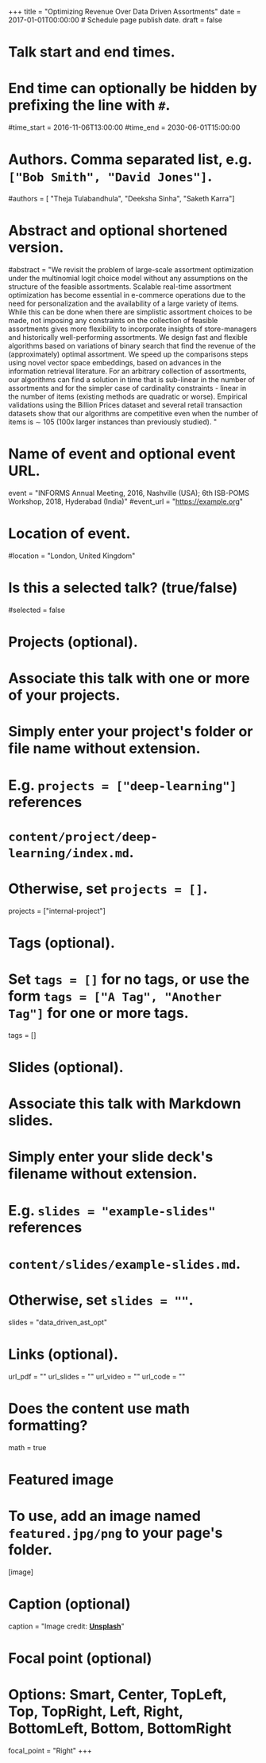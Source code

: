 +++
title = "Optimizing Revenue Over Data Driven Assortments"
date = 2017-01-01T00:00:00  # Schedule page publish date.
draft = false

# Talk start and end times.
#   End time can optionally be hidden by prefixing the line with `#`.
#time_start = 2016-11-06T13:00:00
#time_end = 2030-06-01T15:00:00

# Authors. Comma separated list, e.g. `["Bob Smith", "David Jones"]`.
#authors = [ "Theja Tulabandhula", "Deeksha Sinha", "Saketh Karra"]

# Abstract and optional shortened version.
#abstract = "We revisit the problem of large-scale assortment optimization under the multinomial logit choice model without any assumptions on the structure of the feasible assortments. Scalable real-time assortment optimization has become essential in e-commerce operations due to the need for personalization and the availability of a large variety of items. While this can be done when there are simplistic assortment choices to be made, not imposing any constraints on the collection of feasible assortments gives more flexibility to incorporate insights of store-managers and historically well-performing assortments. We design fast and flexible algorithms based on variations of binary search that find the revenue of the (approximately) optimal assortment. We speed up the comparisons steps using novel vector space embeddings, based on advances in the information retrieval literature. For an arbitrary collection of assortments, our algorithms can find a solution in time that is sub-linear in the number of assortments and for the simpler case of cardinality constraints - linear in the number of items (existing methods are quadratic or worse). Empirical validations using the Billion Prices dataset and several retail transaction datasets show that our algorithms are competitive even when the number of items is ∼ 105 (100x larger instances than previously studied). "

# Name of event and optional event URL.
event = "INFORMS Annual Meeting, 2016, Nashville (USA); 6th ISB-POMS Workshop, 2018, Hyderabad (India)"
#event_url = "https://example.org"


# Location of event.
#location = "London, United Kingdom"

# Is this a selected talk? (true/false)
#selected = false

# Projects (optional).
#   Associate this talk with one or more of your projects.
#   Simply enter your project's folder or file name without extension.
#   E.g. `projects = ["deep-learning"]` references 
#   `content/project/deep-learning/index.md`.
#   Otherwise, set `projects = []`.
projects = ["internal-project"]

# Tags (optional).
#   Set `tags = []` for no tags, or use the form `tags = ["A Tag", "Another Tag"]` for one or more tags.
tags = []

# Slides (optional).
#   Associate this talk with Markdown slides.
#   Simply enter your slide deck's filename without extension.
#   E.g. `slides = "example-slides"` references 
#   `content/slides/example-slides.md`.
#   Otherwise, set `slides = ""`.
slides = "data_driven_ast_opt"

# Links (optional).
url_pdf = ""
url_slides = ""
url_video = ""
url_code = ""

# Does the content use math formatting?
math = true

# Featured image
# To use, add an image named `featured.jpg/png` to your page's folder. 
[image]
  # Caption (optional)
  caption = "Image credit: [**Unsplash**](https://unsplash.com/photos/bzdhc5b3Bxs)"

  # Focal point (optional)
  # Options: Smart, Center, TopLeft, Top, TopRight, Left, Right, BottomLeft, Bottom, BottomRight
  focal_point = "Right"
+++
